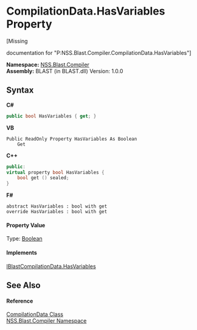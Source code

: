 # CompilationData.HasVariables Property 
 

\[Missing <summary> documentation for "P:NSS.Blast.Compiler.CompilationData.HasVariables"\]

**Namespace:**&nbsp;<a href="26a25caa-f50b-92ad-f15c-dbb9db1493ae">NSS.Blast.Compiler</a><br />**Assembly:**&nbsp;BLAST (in BLAST.dll) Version: 1.0.0

## Syntax

**C#**<br />
``` C#
public bool HasVariables { get; }
```

**VB**<br />
``` VB
Public ReadOnly Property HasVariables As Boolean
	Get
```

**C++**<br />
``` C++
public:
virtual property bool HasVariables {
	bool get () sealed;
}
```

**F#**<br />
``` F#
abstract HasVariables : bool with get
override HasVariables : bool with get
```


#### Property Value
Type: <a href="https://docs.microsoft.com/dotnet/api/system.boolean" target="_blank" rel="noopener noreferrer">Boolean</a>

#### Implements
<a href="40dddbd5-ed7c-ca09-75af-1ec7fa74d500">IBlastCompilationData.HasVariables</a><br />

## See Also


#### Reference
<a href="52667f7e-8dc6-6543-e265-fdc90d6834fa">CompilationData Class</a><br /><a href="26a25caa-f50b-92ad-f15c-dbb9db1493ae">NSS.Blast.Compiler Namespace</a><br />